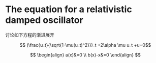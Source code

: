 # The equation for a relativistic damped oscillator 

讨论如下方程的渐进展开

$$ (\frac{u_t}{\sqrt{1-\mu(u_t)^2}})_t +2\alpha \mu u_t +u=0$$

$$
\begin{align}
  a(x)&=0 \\
  b(x)-x&=0
\end{align}
$$
